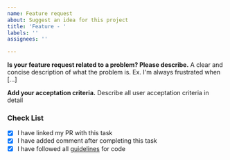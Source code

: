 ```yaml
---
name: Feature request
about: Suggest an idea for this project
title: 'Feature - '
labels: ''
assignees: ''

---
```


**Is your feature request related to a problem? Please describe.**
A clear and concise description of what the problem is. Ex. I'm always frustrated when [...]

**Add your acceptation criteria.**
Describe all user acceptation criteria in detail

### Check List

- [x] I have linked my PR with this task
- [x] I have added comment after completing this task
- [x] I have followed all [guidelines](https://github.com/jaykishan-sewak/doctor-appoint-app/tree/main) for code
